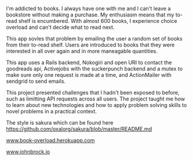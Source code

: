 I'm addicted to books. I always have one with me and I can't leave a bookstore without making a purchase. My enthusiasm means that my to-read shelf is encumbered. With almost 600 books, I experience choice overload and can't decide what to read next.

This app sovles that problem by emailing the user a random set of books from their to-read shelf. Users are introduced to books that they were interested in all over again and in more maneagable quantities.

This app uses a Rails backend, Nokogiri and open URI to contact the goodreads api, Activejobs with the suckerpunch backend and a mutex to make sure only one request is made at a time, and ActionMailer with sendgrid to send emails.

This project presented challenges that I hadn't been exposed to before, such as limitting API requests across all users. The project taught me how to learn about new technologies and how to apply problem solving skills to novel problems in a practical context.

The style is sakura which can be found here https://github.com/oxalorg/sakura/blob/master/README.md

www.book-overload.herokuapp.com

www.johnbrock.io
